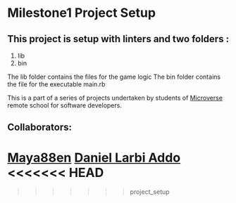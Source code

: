 # Milestone1 Project Setup


## This project is setup with linters and two folders :
1. lib
2. bin

The lib folder contains the files for the game logic
The bin folder contains the file for the executable main.rb

This is a part of a series of projects undertaken by students of [Microverse](https://www.microverse.org)
remote school for software developers.

## Collaborators:

[Maya88en](https://www.github.com/maya88en)
[Daniel Larbi Addo](https://www.github.com/addod19)
<<<<<<< HEAD
=======

>>>>>>> project_setup
